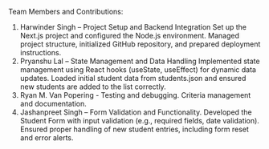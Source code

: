 Team Members and Contributions:
1. Harwinder Singh – Project Setup and Backend Integration
Set up the Next.js project and configured the Node.js environment.
Managed project structure, initialized GitHub repository, and prepared deployment instructions.
2. Pryanshu Lal – State Management and Data Handling
Implemented state management using React hooks (useState, useEffect) for dynamic data updates.
Loaded initial student data from students.json and ensured new students are added to the list correctly.
3. Ryan M. Van Popering - Testing and debugging. Criteria management and documentation.
4. Jashanpreet Singh – Form Validation and Functionality. Developed the Student Form with input validation (e.g., required fields, date validation).
Ensured proper handling of new student  entries, including form reset and error alerts.
